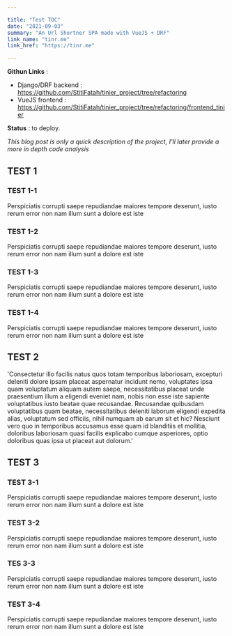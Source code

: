 ```yaml
---

title: "Test TOC"
date: "2021-09-03"
summary: "An Url Shortner SPA made with VueJS + DRF"
link_name: "tinr.me"
link_href: "https://tinr.me"

---
```


**Githun Links** :

- Django/DRF backend : <https://github.com/StitiFatah/tinier_project/tree/refactoring>
- VueJS frontend : <https://github.com/StitiFatah/tinier_project/tree/refactoring/frontend_tinier>

**Status** : to deploy.

_This blog post is only a quick description of the project, I'll later provide a more in depth code analysis_

## TEST 1

### TEST 1-1

Perspiciatis corrupti saepe repudiandae maiores tempore deserunt, iusto rerum error non nam illum sunt a dolore est iste

### TEST 1-2

Perspiciatis corrupti saepe repudiandae maiores tempore deserunt, iusto rerum error non nam illum sunt a dolore est iste

### TEST 1-3

Perspiciatis corrupti saepe repudiandae maiores tempore deserunt, iusto rerum error non nam illum sunt a dolore est iste

### TEST 1-4

Perspiciatis corrupti saepe repudiandae maiores tempore deserunt, iusto rerum error non nam illum sunt a dolore est iste

## TEST 2

'Consectetur illo facilis natus quos totam temporibus laboriosam, excepturi deleniti dolore ipsam placeat aspernatur incidunt nemo, voluptates ipsa quam voluptatum aliquam autem saepe, necessitatibus placeat unde praesentium illum a eligendi eveniet nam, nobis non esse iste sapiente voluptatibus iusto beatae quae recusandae. Recusandae quibusdam voluptatibus quam beatae, necessitatibus deleniti laborum eligendi expedita alias, voluptatum sed officiis, nihil numquam ab earum sit et hic? Nesciunt vero quo in temporibus accusamus esse quam id blanditiis et mollitia, doloribus laboriosam quasi facilis explicabo cumque asperiores, optio doloribus quas ipsa ut placeat aut dolorum.'

## TEST 3

### TEST 3-1

Perspiciatis corrupti saepe repudiandae maiores tempore deserunt, iusto rerum error non nam illum sunt a dolore est iste

### TEST 3-2

Perspiciatis corrupti saepe repudiandae maiores tempore deserunt, iusto rerum error non nam illum sunt a dolore est iste

### TES 3-3

Perspiciatis corrupti saepe repudiandae maiores tempore deserunt, iusto rerum error non nam illum sunt a dolore est iste

### TEST 3-4

Perspiciatis corrupti saepe repudiandae maiores tempore deserunt, iusto rerum error non nam illum sunt a dolore est iste
